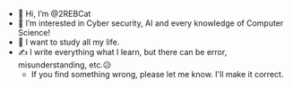 - 👋 Hi, I’m @2REBCat
- 👀 I’m interested in Cyber security, AI and every knowledge of Computer Science!
- 🌱 I want to study all my life.
- ✍ I write everything what I learn, but there can be error, misunderstanding, etc.😥
  - If you find something wrong, please let me know. I'll make it correct.

<!---
2REBCat/2REBCat is a ✨ special ✨ repository because its `README.md` (this file) appears on your GitHub profile.
You can click the Preview link to take a look at your changes.
--->
